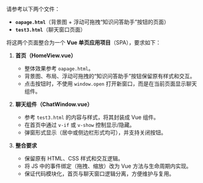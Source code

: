 请参考以下两个文件：

* **`oapage.html`**（背景图 + 浮动可拖拽“知识问答助手”按钮的页面）
* **`test3.html`**（聊天窗口页面）

将这两个页面整合为一个 **Vue 单页应用项目**（SPA），要求如下：

1. **首页（HomeView\.vue）**

   * 整体效果参考 `oapage.html`。
   * 背景图、布局、浮动可拖拽的“知识问答助手”按钮保留原有样式和交互。
   * 点击按钮时，不使用 `window.open` 打开新窗口，而是在当前页面显示聊天组件。

2. **聊天组件（ChatWindow\.vue）**

   * 参考 `test3.html` 的内容与样式，将其封装成 Vue 组件。
   * 在首页中通过 `v-if` 或 `v-show` 控制显示/隐藏。
   * 弹窗形式显示（居中或侧边栏形式均可），并支持关闭按钮。

3. **整合要求**

   * 保留原有 HTML、CSS 样式和交互逻辑。
   * 将 JS 中的事件绑定（拖拽、缩放）改为 Vue 方法与生命周期内实现。
   * 保证代码模块化，首页与聊天窗口逻辑分离，方便维护与复用。